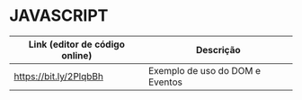 # JAVASCRIPT

| Link (editor de código online)                                                  | Descrição                                  |
|---------------------------------------------------------|--------------------------------------------|
| https://bit.ly/2PlqbBh                                  | Exemplo de uso do DOM e Eventos            |

